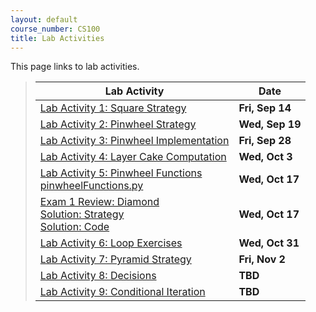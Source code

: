 ```yaml
---
layout: default
course_number: CS100
title: Lab Activities
---
```


This page links to lab activities.


> Lab Activity                                               |     Date    |
> ---------------------------------------------------------- | ----------- |
> [Lab Activity 1: Square Strategy](CPADS_Lab1.pdf)          | **Fri, Sep 14** |
> [Lab Activity 2: Pinwheel Strategy](CPADS_Lab2.pdf)        | **Wed, Sep 19** |
> [Lab Activity 3: Pinwheel Implementation](CPADS_Lab3.pdf)  | **Fri, Sep 28** |
> [Lab Activity 4: Layer Cake Computation](CPADS_Lab4.pdf)   | **Wed, Oct 3**  |
> [Lab Activity 5: Pinwheel Functions](CPADS_Lab5.pdf) <br /> [pinwheelFunctions.py](src/pinwheelFunctions.py)             | **Wed, Oct 17** |
> [Exam 1 Review: Diamond](CPADS_Exam1Review.pdf) <br> [Solution: Strategy](CPADS_Exam1Review_Strategy.pdf) <br> [Solution: Code](CPADS_Exam1Review_Code.py)  | **Wed, Oct 17**   |
> [Lab Activity 6: Loop Exercises](CPADS_Lab6.pdf)           | **Wed, Oct 31** |
> [Lab Activity 7: Pyramid Strategy](CPADS_Lab7.pdf)         | **Fri, Nov 2** |
> [Lab Activity 8: Decisions](CPADS_Lab8.pdf)                | **TBD** |
> [Lab Activity 9: Conditional Iteration](CPADS_Lab9.pdf)    | **TBD** |

<!--
> [Lab Activity 6: Loop Exercises](CPADS_Lab6.pdf) <br /> [Lab 6 Solutions](CPADS_Lab6Sol.pdf)                   | **TBD** |
> [Lab Activity 7: Pyramid Strategy](CPADS_Lab7.pdf) <br /> [Lab 7 Solutions](CPADS_Lab7Sol.pdf)                 | **TBD** |
> [Lab Activity 8: Decisions](CPADS_Lab8.pdf) <br /> [Lab 8 Solutions](CPADS_Lab8Sol.pdf)                        | **TBD**  |
> [Lab Activity 9: Conditional Iteration](CPADS_Lab9.pdf) <br /> [Lab 9 Solutions](CPADS_Lab9Sol.pdf)            | **TBD**  |
-->